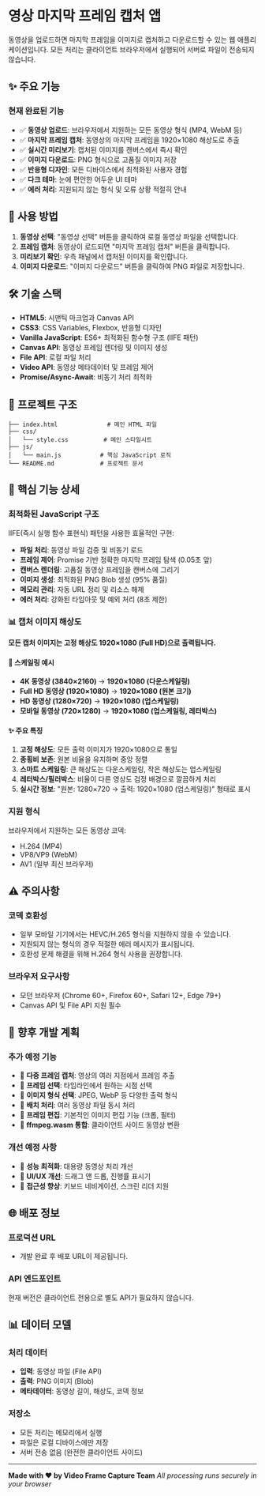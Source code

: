 # 영상 마지막 프레임 캡처 앱

동영상을 업로드하면 마지막 프레임을 이미지로 캡처하고 다운로드할 수 있는 웹 애플리케이션입니다. 모든 처리는 클라이언트 브라우저에서 실행되어 서버로 파일이 전송되지 않습니다.

## ✨ 주요 기능

### 현재 완료된 기능
- ✅ **동영상 업로드**: 브라우저에서 지원하는 모든 동영상 형식 (MP4, WebM 등)
- ✅ **마지막 프레임 캡처**: 동영상의 마지막 프레임을 1920×1080 해상도로 추출
- ✅ **실시간 미리보기**: 캡처된 이미지를 캔버스에서 즉시 확인
- ✅ **이미지 다운로드**: PNG 형식으로 고품질 이미지 저장
- ✅ **반응형 디자인**: 모든 디바이스에서 최적화된 사용자 경험
- ✅ **다크 테마**: 눈에 편안한 어두운 UI 테마
- ✅ **에러 처리**: 지원되지 않는 형식 및 오류 상황 적절히 안내

## 🚀 사용 방법

1. **동영상 선택**: "동영상 선택" 버튼을 클릭하여 로컬 동영상 파일을 선택합니다.
2. **프레임 캡처**: 동영상이 로드되면 "마지막 프레임 캡처" 버튼을 클릭합니다.
3. **미리보기 확인**: 우측 패널에서 캡처된 이미지를 확인합니다.
4. **이미지 다운로드**: "이미지 다운로드" 버튼을 클릭하여 PNG 파일로 저장합니다.

## 🛠 기술 스택

- **HTML5**: 시맨틱 마크업과 Canvas API
- **CSS3**: CSS Variables, Flexbox, 반응형 디자인
- **Vanilla JavaScript**: ES6+ 최적화된 함수형 구조 (IIFE 패턴)
- **Canvas API**: 동영상 프레임 렌더링 및 이미지 생성
- **File API**: 로컬 파일 처리
- **Video API**: 동영상 메타데이터 및 프레임 제어
- **Promise/Async-Await**: 비동기 처리 최적화

## 📁 프로젝트 구조

```
├── index.html              # 메인 HTML 파일
├── css/
│   └── style.css          # 메인 스타일시트
├── js/
│   └── main.js           # 핵심 JavaScript 로직
└── README.md             # 프로젝트 문서
```

## 🎯 핵심 기능 상세

### 최적화된 JavaScript 구조
IIFE(즉시 실행 함수 표현식) 패턴을 사용한 효율적인 구현:

- **파일 처리**: 동영상 파일 검증 및 비동기 로드
- **프레임 제어**: Promise 기반 정확한 마지막 프레임 탐색 (0.05초 앞)
- **캔버스 렌더링**: 고품질 동영상 프레임을 캔버스에 그리기
- **이미지 생성**: 최적화된 PNG Blob 생성 (95% 품질)
- **메모리 관리**: 자동 URL 정리 및 리소스 해제
- **에러 처리**: 강화된 타임아웃 및 예외 처리 (8초 제한)

### 📊 캡처 이미지 해상도

**모든 캡처 이미지는 고정 해상도 1920×1080 (Full HD)으로 출력됩니다.**

#### 🎯 스케일링 예시
- **4K 동영상 (3840×2160)** → **1920×1080 (다운스케일링)**
- **Full HD 동영상 (1920×1080)** → **1920×1080 (원본 크기)**
- **HD 동영상 (1280×720)** → **1920×1080 (업스케일링)**
- **모바일 동영상 (720×1280)** → **1920×1080 (업스케일링, 레터박스)**

#### ✨ 주요 특징
1. **고정 해상도**: 모든 출력 이미지가 1920×1080으로 통일
2. **종횡비 보존**: 원본 비율을 유지하며 중앙 정렬
3. **스마트 스케일링**: 큰 해상도는 다운스케일링, 작은 해상도는 업스케일링
4. **레터박스/필러박스**: 비율이 다른 영상도 검정 배경으로 깔끔하게 처리
5. **실시간 정보**: "원본: 1280×720 → 출력: 1920×1080 (업스케일링)" 형태로 표시

### 지원 형식
브라우저에서 지원하는 모든 동영상 코덱:
- H.264 (MP4)
- VP8/VP9 (WebM)
- AV1 (일부 최신 브라우저)

## ⚠️ 주의사항

### 코덱 호환성
- 일부 모바일 기기에서는 HEVC/H.265 형식을 지원하지 않을 수 있습니다.
- 지원되지 않는 형식의 경우 적절한 에러 메시지가 표시됩니다.
- 호환성 문제 해결을 위해 H.264 형식 사용을 권장합니다.

### 브라우저 요구사항
- 모던 브라우저 (Chrome 60+, Firefox 60+, Safari 12+, Edge 79+)
- Canvas API 및 File API 지원 필수

## 🔮 향후 개발 계획

### 추가 예정 기능
- 🔄 **다중 프레임 캡처**: 영상의 여러 지점에서 프레임 추출
- 🔄 **프레임 선택**: 타임라인에서 원하는 시점 선택
- 🔄 **이미지 형식 선택**: JPEG, WebP 등 다양한 출력 형식
- 🔄 **배치 처리**: 여러 동영상 파일 동시 처리
- 🔄 **프레임 편집**: 기본적인 이미지 편집 기능 (크롭, 필터)
- 🔄 **ffmpeg.wasm 통합**: 클라이언트 사이드 동영상 변환

### 개선 예정 사항
- 🔄 **성능 최적화**: 대용량 동영상 처리 개선
- 🔄 **UI/UX 개선**: 드래그 앤 드롭, 진행률 표시기
- 🔄 **접근성 향상**: 키보드 네비게이션, 스크린 리더 지원

## 🌐 배포 정보

### 프로덕션 URL
- 개발 완료 후 배포 URL이 제공됩니다.

### API 엔드포인트
현재 버전은 클라이언트 전용으로 별도 API가 필요하지 않습니다.

## 📊 데이터 모델

### 처리 데이터
- **입력**: 동영상 파일 (File API)
- **출력**: PNG 이미지 (Blob)
- **메타데이터**: 동영상 길이, 해상도, 코덱 정보

### 저장소
- 모든 처리는 메모리에서 실행
- 파일은 로컬 디바이스에만 저장
- 서버 전송 없음 (완전한 클라이언트 사이드)

---

**Made with ❤️ by Video Frame Capture Team**
*All processing runs securely in your browser*